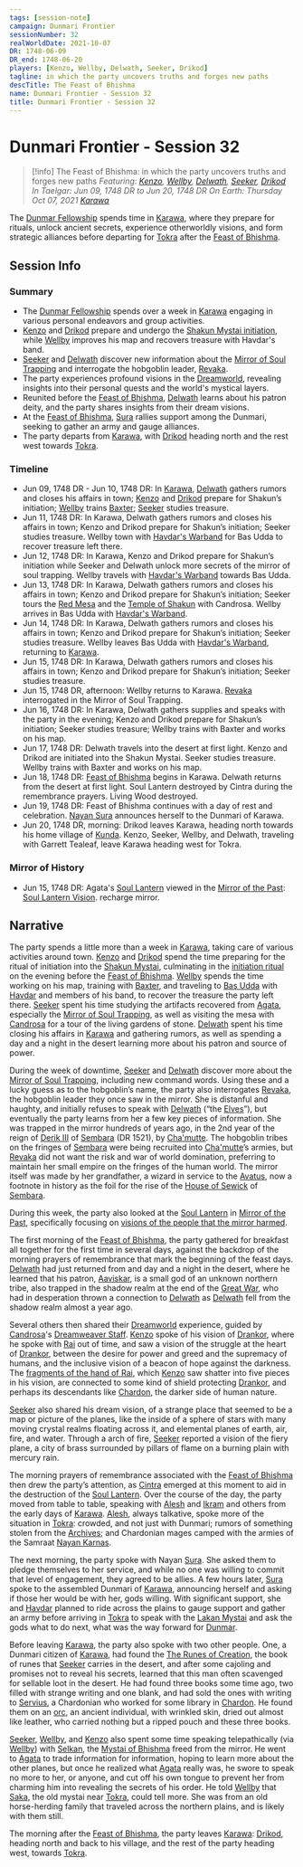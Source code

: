 ```yaml
---
tags: [session-note]
campaign: Dunmari Frontier
sessionNumber: 32
realWorldDate: 2021-10-07
DR: 1748-06-09
DR_end: 1748-06-20
players: [Kenzo, Wellby, Delwath, Seeker, Drikod]
tagline: in which the party uncovers truths and forges new paths
descTitle: The Feast of Bhishma
name: Dunmari Frontier - Session 32
title: Dunmari Frontier - Session 32
---
```

# Dunmari Frontier - Session 32

>[!info] The Feast of Bhishma: in which the party uncovers truths and forges new paths
> *Featuring: [Kenzo](<../../../people/pcs/dunmar-fellowship/kenzo.md>), [Wellby](<../../../people/pcs/dunmar-fellowship/wellby.md>), [Delwath](<../../../people/pcs/dunmar-fellowship/delwath.md>), [Seeker](<../../../people/pcs/dunmar-fellowship/seeker.md>), [Drikod](<../../../people/pcs/dunmar-fellowship/guests/drikod.md>)*
> *In Taelgar: Jun 09, 1748 DR to Jun 20, 1748 DR*
> *On Earth: Thursday Oct 07, 2021*
> *[Karawa](<../../../gazetteer/greater-dunmar/realms/dunmar/eastern-dunmar/karawa.md>)*

The [Dunmar Fellowship](<../../../people/pcs/dunmar-fellowship/dunmar-fellowship.md>) spends time in [Karawa](<../../../gazetteer/greater-dunmar/realms/dunmar/eastern-dunmar/karawa.md>), where they prepare for rituals, unlock ancient secrets, experience otherworldly visions, and form strategic alliances before departing for [Tokra](<../../../gazetteer/greater-dunmar/realms/dunmar/central-dunmar/tokra/tokra.md>) after the [Feast of Bhishma](<../../../gods-and-religions/holidays-and-festivals/dunmari-festivals/feast-of-bhishma.md>).
## Session Info
### Summary
- The [Dunmar Fellowship](<../../../people/pcs/dunmar-fellowship/dunmar-fellowship.md>) spends over a week in [Karawa](<../../../gazetteer/greater-dunmar/realms/dunmar/eastern-dunmar/karawa.md>) engaging in various personal endeavors and group activities.
- [Kenzo](<../../../people/pcs/dunmar-fellowship/kenzo.md>) and [Drikod](<../../../people/pcs/dunmar-fellowship/guests/drikod.md>) prepare and undergo the [Shakun Mystai initiation](<../dreams-and-visions/the-shakun-mystai-initiation.md>), while [Wellby](<../../../people/pcs/dunmar-fellowship/wellby.md>) improves his map and recovers treasure with Havdar's band.
- [Seeker](<../../../people/pcs/dunmar-fellowship/seeker.md>) and [Delwath](<../../../people/pcs/dunmar-fellowship/delwath.md>) discover new information about the [Mirror of Soul Trapping](<../treasure/mirror-of-soul-trapping.md>) and interrogate the hobgoblin leader, [Revaka](<../../../people/other-nonhumans/revaka.md>).
- The party experiences profound visions in the [Dreamworld](<../../../cosmology/dreamworld.md>), revealing insights into their personal quests and the world's mystical layers.
- Reunited before the [Feast of Bhishma](<../../../gods-and-religions/holidays-and-festivals/dunmari-festivals/feast-of-bhishma.md>), [Delwath](<../../../people/pcs/dunmar-fellowship/delwath.md>) learns about his patron deity, and the party shares insights from their dream visions.
- At the [Feast of Bhishma](<../../../gods-and-religions/holidays-and-festivals/dunmari-festivals/feast-of-bhishma.md>), [Sura](<../../../people/dunmari/sura.md>) rallies support among the Dunmari, seeking to gather an army and gauge alliances.
- The party departs from [Karawa](<../../../gazetteer/greater-dunmar/realms/dunmar/eastern-dunmar/karawa.md>), with [Drikod](<../../../people/pcs/dunmar-fellowship/guests/drikod.md>) heading north and the rest west towards [Tokra](<../../../gazetteer/greater-dunmar/realms/dunmar/central-dunmar/tokra/tokra.md>).

### Timeline
- Jun 09, 1748 DR - Jun 10, 1748 DR: In [Karawa](<../../../gazetteer/greater-dunmar/realms/dunmar/eastern-dunmar/karawa.md>), [Delwath](<../../../people/pcs/dunmar-fellowship/delwath.md>) gathers rumors and closes his affairs in town; [Kenzo](<../../../people/pcs/dunmar-fellowship/kenzo.md>) and [Drikod](<../../../people/pcs/dunmar-fellowship/guests/drikod.md>) prepare for Shakun’s initiation; [Wellby](<../../../people/pcs/dunmar-fellowship/wellby.md>) trains [Baxter](<../../../people/pcs/dunmar-fellowship/companions/baxter.md>); [Seeker](<../../../people/pcs/dunmar-fellowship/seeker.md>) studies treasure.
- Jun 11, 1748 DR: In Karawa, Delwath gathers rumors and closes his affairs in town; Kenzo and Drikod prepare for Shakun’s initiation; Seeker studies treasure. Wellby town with [Havdar's Warband](<../../../groups/havdar-s-warband.md>) for Bas Udda to recover treasure left there.
- Jun 12, 1748 DR:  In Karawa, Kenzo and Drikod prepare for Shakun’s initiation while Seeker and Delwath unlock more secrets of the mirror of soul trapping. Wellby travels with [Havdar's Warband](<../../../groups/havdar-s-warband.md>) towards Bas Udda.
- Jun 13, 1748 DR: In Karawa, Delwath gathers rumors and closes his affairs in town; Kenzo and Drikod prepare for Shakun’s initiation; Seeker tours the [Red Mesa](<../../../gazetteer/greater-dunmar/realms/dunmar/eastern-dunmar/red-mesa.md>) and the [Temple of Shakun](<../../../gazetteer/greater-dunmar/realms/dunmar/eastern-dunmar/temple-of-shakun.md>) with Candrosa. Wellby arrives in Bas Udda with [Havdar's Warband](<../../../groups/havdar-s-warband.md>). 
- Jun 14, 1748 DR: In Karawa, Delwath gathers rumors and closes his affairs in town; Kenzo and Drikod prepare for Shakun’s initiation; Seeker studies treasure. Wellby leaves Bas Udda with [Havdar's Warband](<../../../groups/havdar-s-warband.md>), returning to [Karawa](<../../../gazetteer/greater-dunmar/realms/dunmar/eastern-dunmar/karawa.md>). 
- Jun 15, 1748 DR: In Karawa, Delwath gathers rumors and closes his affairs in town; Kenzo and Drikod prepare for Shakun’s initiation; Seeker studies treasure. 
- Jun 15, 1748 DR, afternoon: Wellby returns to Karawa. [Revaka](<../../../people/other-nonhumans/revaka.md>) interrogated in the Mirror of Soul Trapping.
- Jun 16, 1748 DR: In Karawa, Delwath gathers supplies and speaks with the party in the evening; Kenzo and Drikod prepare for Shakun’s initiation; Seeker studies treasure; Wellby trains with Baxter and works on his map.
- Jun 17, 1748 DR: Delwath travels into the desert at first light. Kenzo and Drikod are initiated into the Shakun Mystai. Seeker studies treasure. Wellby trains with Baxter and works on his map. 
- Jun 18, 1748 DR: [Feast of Bhishma](<../../../gods-and-religions/holidays-and-festivals/dunmari-festivals/feast-of-bhishma.md>) begins in Karawa. Delwath returns from the desert at first light. Soul Lantern destroyed by Cintra during the remembrance prayers. Living Wood destroyed. 
- Jun 19, 1748 DR: Feast of Bhishma continues with a day of rest and celebration. [Nayan Sura](<../../../people/dunmari/sura.md>) announces herself to the Dunmari of Karawa. 
- Jun 20, 1748 DR, morning: Drikod leaves Karawa, heading north towards his home village of [Kunda](<../../../gazetteer/central-highlands/kunda.md>). Kenzo, Seeker, Wellby, and Delwath, traveling with Garrett Tealeaf, leave Karawa heading west for Tokra.

### Mirror of History
- Jun 15, 1748 DR: Agata's [Soul Lantern](<../treasure/soul-lantern.md>) viewed in the [Mirror of the Past](<../treasure/mirror-of-the-past.md>): [Soul Lantern Vision](<../mirror-visions/soul-lantern-vision.md>). recharge mirror.



## Narrative
The party spends a little more than a week in [Karawa](<../../../gazetteer/greater-dunmar/realms/dunmar/eastern-dunmar/karawa.md>), taking care of various activities around town. [Kenzo](<../../../people/pcs/dunmar-fellowship/kenzo.md>) and [Drikod](<../../../people/pcs/dunmar-fellowship/guests/drikod.md>) spend the time preparing for the ritual of initiation into the [Shakun Mystai](<../../../groups/dunmari-mystery-cults/shakun-mystai.md>), culminating in the [initiation ritual](https://docs.google.com/document/d/18pWViOdRUlZYB022HiltIWsfXaoxcB7bN1cUSGpOrbY/edit) on the evening before the [Feast of Bhishma](<../../../gods-and-religions/holidays-and-festivals/dunmari-festivals/feast-of-bhishma.md>). [Wellby](<../../../people/pcs/dunmar-fellowship/wellby.md>) spends the time working on his map, training with [Baxter](<../../../people/pcs/dunmar-fellowship/companions/baxter.md>), and traveling to [Bas Udda](<../../../gazetteer/greater-dunmar/realms/dunmar/eastern-dunmar/bas-udda.md>) with [Havdar](<../../../people/dunmari/havdar.md>) and members of his band, to recover the treasure the party left there. [Seeker](<../../../people/pcs/dunmar-fellowship/seeker.md>) spent his time studying the artifacts recovered from [Agata](<../../../people/fey/agata.md>), especially the [Mirror of Soul Trapping](<../treasure/mirror-of-soul-trapping.md>), as well as visiting the mesa with [Candrosa](<../../../people/dunmari/candrosa.md>) for a tour of the living gardens of stone. [Delwath](<../../../people/pcs/dunmar-fellowship/delwath.md>) spent his time closing his affairs in [Karawa](<../../../gazetteer/greater-dunmar/realms/dunmar/eastern-dunmar/karawa.md>) and gathering rumors, as well as spending a day and a night in the desert learning more about his patron and source of power. 

During the week of downtime, [Seeker](<../../../people/pcs/dunmar-fellowship/seeker.md>) and [Delwath](<../../../people/pcs/dunmar-fellowship/delwath.md>) discover more about the [Mirror of Soul Trapping](<../treasure/mirror-of-soul-trapping.md>), including new command words. Using these and a lucky guess as to the hobgoblin’s name, the party also interrogates [Revaka](<../../../people/other-nonhumans/revaka.md>), the hobgoblin leader they once saw in the mirror. She is distanful and haughty, and initially refuses to speak with [Delwath](<../../../people/pcs/dunmar-fellowship/delwath.md>) (“the [Elves](<../../../species/elves.md>)”), but eventually the party learns from her a few key pieces of information. She was trapped in the mirror hundreds of years ago, in the 2nd year of the reign of [Derik III](<../../../people/historical-figures/sembaran-royalty/derik-iii.md>) of [Sembara](<../../../gazetteer/greater-sembara/sembara/sembara.md>) (DR 1521), by [Cha'mutte](<../../../people/extraplanar-powers/cha-mutte.md>). The hobgoblin tribes on the fringes of [Sembara](<../../../gazetteer/greater-sembara/sembara/sembara.md>) were being recruited into [Cha'mutte](<../../../people/extraplanar-powers/cha-mutte.md>)’s armies, but [Revaka](<../../../people/other-nonhumans/revaka.md>) did not want the risk and war of world domination, preferring to maintain her small empire on the fringes of the human world. The mirror itself was made by her grandfather, a wizard in service to the [Avatus](<../../../people/historical-figures/avatus.md>), now a footnote in history as the foil for the rise of the [House of Sewick](<../../../groups/sembaran-noble-houses/house-of-sewick.md>) of [Sembara](<../../../gazetteer/greater-sembara/sembara/sembara.md>). 

During this week, the party also looked at the [Soul Lantern](<../treasure/soul-lantern.md>) in [Mirror of the Past](<../treasure/mirror-of-the-past.md>), specifically focusing on [visions of the people that the mirror harmed](<../mirror-visions/soul-lantern-vision.md>).

The first morning of the [Feast of Bhishma](<../../../gods-and-religions/holidays-and-festivals/dunmari-festivals/feast-of-bhishma.md>), the party gathered for breakfast all together for the first time in several days, against the backdrop of the morning prayers of remembrance that mark the beginning of the feast days. [Delwath](<../../../people/pcs/dunmar-fellowship/delwath.md>) had just returned from and day and a night in the desert, where he learned that his patron, [Aaviskar](<../../../gods-and-religions/gods/tanshi/meswati/yezali.md>), is a small god of an unknown northern tribe, also trapped in the shadow realm at the end of the [Great War](<../../../events/1500s/great-war.md>), who had in desperation thrown a connection to [Delwath](<../../../people/pcs/dunmar-fellowship/delwath.md>) as [Delwath](<../../../people/pcs/dunmar-fellowship/delwath.md>) fell from the shadow realm almost a year ago. 

Several others then shared their [Dreamworld](<../../../cosmology/dreamworld.md>) experience, guided by [Candrosa](<../../../people/dunmari/candrosa.md>)'s [Dreamweaver Staff](<../../../things/artifacts-of-power/dreamweaver-staff.md>). [Kenzo](<../../../people/pcs/dunmar-fellowship/kenzo.md>) spoke of his vision of [Drankor](<../../../history/drankorian-era/drankor.md>), where he spoke with [Rai](<../../../people/pcs/great-war/rai.md>) out of time, and saw a vision of the struggle at the heart of [Drankor](<../../../history/drankorian-era/drankor.md>), between the desire for power and greed and the supremacy of humans, and the inclusive vision of a beacon of hope against the darkness. The [fragments of the hand of Rai](<../treasure/jade-piece-of-rai-s-hand.md>), which [Kenzo](<../../../people/pcs/dunmar-fellowship/kenzo.md>) saw shatter into five pieces in his vision, are connected to some kind of shield protecting [Drankor](<../../../history/drankorian-era/drankor.md>), and perhaps its descendants like [Chardon](<../../../gazetteer/greater-chardon/chardonian-empire/chardon/chardon.md>), the darker side of human nature. 

[Seeker](<../../../people/pcs/dunmar-fellowship/seeker.md>) also shared his dream vision, of a strange place that seemed to be a map or picture of the planes, like the inside of a sphere of stars with many moving crystal realms floating across it, and elemental planes of earth, air, fire, and water. Through a arch of fire, [Seeker](<../../../people/pcs/dunmar-fellowship/seeker.md>) reported a vision of the fiery plane, a city of brass surrounded by pillars of flame on a burning plain with mercury rain. 

The morning prayers of remembrance associated with the [Feast of Bhishma](<../../../gods-and-religions/holidays-and-festivals/dunmari-festivals/feast-of-bhishma.md>) then drew the party’s attention, as [Cintra](<../../../people/dunmari/cintra.md>) emerged at this moment to aid in the destruction of the [Soul Lantern](<../treasure/soul-lantern.md>). Over the course of the day, the party moved from table to table, speaking with [Alesh](<../../../people/dunmari/alesh.md>) and [Ikram](<../../../people/dunmari/ikram.md>) and others from the early days of [Karawa](<../../../gazetteer/greater-dunmar/realms/dunmar/eastern-dunmar/karawa.md>). [Alesh](<../../../people/dunmari/alesh.md>), always talkative, spoke more of the situation in [Tokra](<../../../gazetteer/greater-dunmar/realms/dunmar/central-dunmar/tokra/tokra.md>): crowded, and not just with Dunmari; rumors of something stolen from the [Archives](<../../../gazetteer/greater-dunmar/realms/dunmar/central-dunmar/tokra/archives.md>); and Chardonian mages camped with the armies of the Samraat [Nayan Karnas](<../../../people/dunmari/nayan-karnas.md>). 

The next morning, the party spoke with Nayan [Sura](<../../../people/dunmari/sura.md>). She asked them to pledge themselves to her service, and while no one was willing to commit that level of engagement, they agreed to be allies. A few hours later, [Sura](<../../../people/dunmari/sura.md>) spoke to the assembled Dunmari of [Karawa](<../../../gazetteer/greater-dunmar/realms/dunmar/eastern-dunmar/karawa.md>), announcing herself and asking if those her would be with her, gods willing. With significant support, she and [Havdar](<../../../people/dunmari/havdar.md>) planned to ride across the plains to gauge support and gather an army before arriving in [Tokra](<../../../gazetteer/greater-dunmar/realms/dunmar/central-dunmar/tokra/tokra.md>) to speak with the [Lakan Mystai](<../../../groups/dunmari-mystery-cults/lakan-mystai.md>) and ask the gods what to do next, what was the way forward for [Dunmar](<../../../gazetteer/greater-dunmar/realms/dunmar/dunmar.md>). 

Before leaving [Karawa](<../../../gazetteer/greater-dunmar/realms/dunmar/eastern-dunmar/karawa.md>), the party also spoke with two other people. One, a Dunmari citizen of [Karawa](<../../../gazetteer/greater-dunmar/realms/dunmar/eastern-dunmar/karawa.md>), had found the [The Runes of Creation](<../../../things/books/the-runes-of-creation.md>), the book of runes that [Seeker](<../../../people/pcs/dunmar-fellowship/seeker.md>) carries in the desert, and after some cajoling and promises not to reveal his secrets, learned that this man often scavenged for sellable loot in the desert. He had found three books some time ago, two filled with strange writing and one blank, and had sold the ones with writing to [Servius](<../../../people/chardonians/servius.md>), a Chardonian who worked for some library in [Chardon](<../../../gazetteer/greater-chardon/chardonian-empire/chardon/chardon.md>). He found them on an [orc](<../../../species/orcs.md>), an ancient individual, with wrinkled skin, dried out almost like leather, who carried nothing but a ripped pouch and these three books. 

[Seeker](<../../../people/pcs/dunmar-fellowship/seeker.md>), [Wellby](<../../../people/pcs/dunmar-fellowship/wellby.md>), and [Kenzo](<../../../people/pcs/dunmar-fellowship/kenzo.md>) also spent some time speaking telepathically (via [Wellby](<../../../people/pcs/dunmar-fellowship/wellby.md>)) with [Selkan](<../../../people/dunmari/selkan.md>), the [Mystai of Bhishma](<../../../groups/dunmari-mystery-cults/order-of-the-awakened-soul.md>) freed from the mirror. He went to [Agata](<../../../people/fey/agata.md>) to trade information for information, hoping to learn more about the other planes, but once he realized what [Agata](<../../../people/fey/agata.md>) really was, he swore to speak no more to her, or anyone, and cut off his own tongue to prevent her from charming him into revealing the secrets of his order. He told [Wellby](<../../../people/pcs/dunmar-fellowship/wellby.md>) that [Saka](<../../../people/dunmari/saka.md>), the old mystai near [Tokra](<../../../gazetteer/greater-dunmar/realms/dunmar/central-dunmar/tokra/tokra.md>), could tell more. She was from an old horse-herding family that traveled across the northern plains, and is likely with them still. 

The morning after the [Feast of Bhishma](<../../../gods-and-religions/holidays-and-festivals/dunmari-festivals/feast-of-bhishma.md>), the party leaves [Karawa](<../../../gazetteer/greater-dunmar/realms/dunmar/eastern-dunmar/karawa.md>): [Drikod](<../../../people/pcs/dunmar-fellowship/guests/drikod.md>), heading north and back to his village, and the rest of the party heading west, towards [Tokra](<../../../gazetteer/greater-dunmar/realms/dunmar/central-dunmar/tokra/tokra.md>). 
